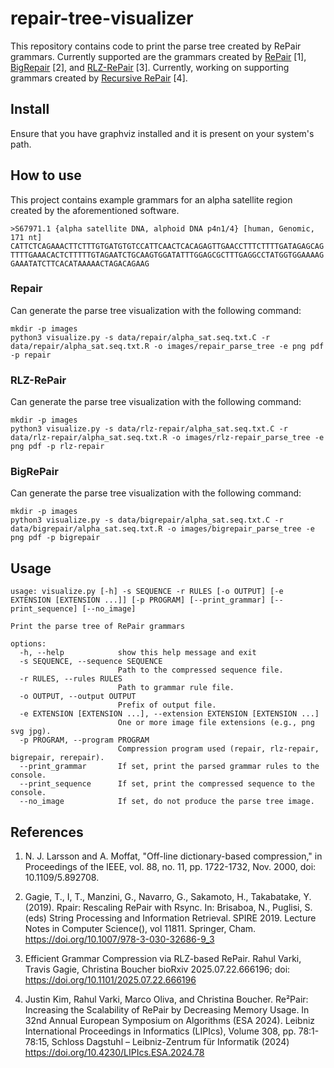 # repair-tree-visualizer

This repository contains code to print the parse tree created by RePair grammars. Currently supported are the grammars created by [RePair](http://www.dcc.uchile.cl/gnavarro/software/repair.tgz) [1], [BigRepair](https://gitlab.com/manzai/bigrepair) [2], and [RLZ-RePair](https://github.com/rvarki/RLZ-RePair) [3]. Currently, working on supporting grammars created by [Recursive RePair](https://github.com/jkim210/Recursive-RePair) [4].

## Install

Ensure that you have graphviz installed and it is present on your system's path.

## How to use

This project contains example grammars for an alpha satellite region created by the aforementioned software.

```
>S67971.1 {alpha satellite DNA, alphoid DNA p4n1/4} [human, Genomic, 171 nt]
CATTCTCAGAAACTTCTTTGTGATGTGTCCATTCAACTCACAGAGTTGAACCTTTCTTTTGATAGAGCAG
TTTTGAAACACTCTTTTTGTAGAATCTGCAAGTGGATATTTGGAGCGCTTTGAGGCCTATGGTGGAAAAG
GAAATATCTTCACATAAAAACTAGACAGAAG
```

### Repair
Can generate the parse tree visualization with the following command:

```
mkdir -p images
python3 visualize.py -s data/repair/alpha_sat.seq.txt.C -r data/repair/alpha_sat.seq.txt.R -o images/repair_parse_tree -e png pdf -p repair
```

### RLZ-RePair
Can generate the parse tree visualization with the following command:
```
mkdir -p images
python3 visualize.py -s data/rlz-repair/alpha_sat.seq.txt.C -r data/rlz-repair/alpha_sat.seq.txt.R -o images/rlz-repair_parse_tree -e png pdf -p rlz-repair
```

### BigRePair
Can generate the parse tree visualization with the following command:
```
mkdir -p images
python3 visualize.py -s data/bigrepair/alpha_sat.seq.txt.C -r data/bigrepair/alpha_sat.seq.txt.R -o images/bigrepair_parse_tree -e png pdf -p bigrepair
```

## Usage
```
usage: visualize.py [-h] -s SEQUENCE -r RULES [-o OUTPUT] [-e EXTENSION [EXTENSION ...]] [-p PROGRAM] [--print_grammar] [--print_sequence] [--no_image]

Print the parse tree of RePair grammars

options:
  -h, --help            show this help message and exit
  -s SEQUENCE, --sequence SEQUENCE
                        Path to the compressed sequence file.
  -r RULES, --rules RULES
                        Path to grammar rule file.
  -o OUTPUT, --output OUTPUT
                        Prefix of output file.
  -e EXTENSION [EXTENSION ...], --extension EXTENSION [EXTENSION ...]
                        One or more image file extensions (e.g., png svg jpg).
  -p PROGRAM, --program PROGRAM
                        Compression program used (repair, rlz-repair, bigrepair, rerepair).
  --print_grammar       If set, print the parsed grammar rules to the console.
  --print_sequence      If set, print the compressed sequence to the console.
  --no_image            If set, do not produce the parse tree image.
```

## References

1. N. J. Larsson and A. Moffat, "Off-line dictionary-based compression," in Proceedings of the IEEE, vol. 88, no. 11, pp. 1722-1732, Nov. 2000, doi: 10.1109/5.892708.

2. Gagie, T., I, T., Manzini, G., Navarro, G., Sakamoto, H., Takabatake, Y. (2019). Rpair: Rescaling RePair with Rsync. In: Brisaboa, N., Puglisi, S. (eds) String Processing and Information Retrieval. SPIRE 2019. Lecture Notes in Computer Science(), vol 11811. Springer, Cham. https://doi.org/10.1007/978-3-030-32686-9_3

3. Efficient Grammar Compression via RLZ-based RePair.
Rahul Varki, Travis Gagie, Christina Boucher
bioRxiv 2025.07.22.666196; doi: https://doi.org/10.1101/2025.07.22.666196

4. Justin Kim, Rahul Varki, Marco Oliva, and Christina Boucher. Re²Pair: Increasing the Scalability of RePair by Decreasing Memory Usage. In 32nd Annual European Symposium on Algorithms (ESA 2024). Leibniz International Proceedings in Informatics (LIPIcs), Volume 308, pp. 78:1-78:15, Schloss Dagstuhl – Leibniz-Zentrum für Informatik (2024) https://doi.org/10.4230/LIPIcs.ESA.2024.78